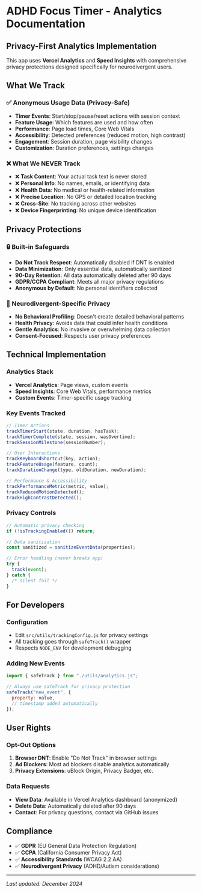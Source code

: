 # ADHD Focus Timer - Analytics Documentation

## Privacy-First Analytics Implementation

This app uses **Vercel Analytics** and **Speed Insights** with comprehensive privacy protections designed specifically for neurodivergent users.

## What We Track

### ✅ Anonymous Usage Data (Privacy-Safe)

- **Timer Events**: Start/stop/pause/reset actions with session context
- **Feature Usage**: Which features are used and how often
- **Performance**: Page load times, Core Web Vitals
- **Accessibility**: Detected preferences (reduced motion, high contrast)
- **Engagement**: Session duration, page visibility changes
- **Customization**: Duration preferences, settings changes

### ❌ What We NEVER Track

- ❌ **Task Content**: Your actual task text is never stored
- ❌ **Personal Info**: No names, emails, or identifying data
- ❌ **Health Data**: No medical or health-related information
- ❌ **Precise Location**: No GPS or detailed location tracking
- ❌ **Cross-Site**: No tracking across other websites
- ❌ **Device Fingerprinting**: No unique device identification

## Privacy Protections

### 🔒 Built-in Safeguards

- **Do Not Track Respect**: Automatically disabled if DNT is enabled
- **Data Minimization**: Only essential data, automatically sanitized
- **90-Day Retention**: All data automatically deleted after 90 days
- **GDPR/CCPA Compliant**: Meets all major privacy regulations
- **Anonymous by Default**: No personal identifiers collected

### 🧠 Neurodivergent-Specific Privacy

- **No Behavioral Profiling**: Doesn't create detailed behavioral patterns
- **Health Privacy**: Avoids data that could infer health conditions
- **Gentle Analytics**: No invasive or overwhelming data collection
- **Consent-Focused**: Respects user privacy preferences

## Technical Implementation

### Analytics Stack

- **Vercel Analytics**: Page views, custom events
- **Speed Insights**: Core Web Vitals, performance metrics
- **Custom Events**: Timer-specific usage tracking

### Key Events Tracked

```javascript
// Timer Actions
trackTimerStart(state, duration, hasTask);
trackTimerComplete(state, session, wasOvertime);
trackSessionMilestone(sessionNumber);

// User Interactions
trackKeyboardShortcut(key, action);
trackFeatureUsage(feature, count);
trackDurationChange(type, oldDuration, newDuration);

// Performance & Accessibility
trackPerformanceMetric(metric, value);
trackReducedMotionDetected();
trackHighContrastDetected();
```

### Privacy Controls

```javascript
// Automatic privacy checking
if (!isTrackingEnabled()) return;

// Data sanitization
const sanitized = sanitizeEventData(properties);

// Error handling (never breaks app)
try {
  track(event);
} catch {
  /* silent fail */
}
```

## For Developers

### Configuration

- Edit `src/utils/trackingConfig.js` for privacy settings
- All tracking goes through `safeTrack()` wrapper
- Respects `NODE_ENV` for development debugging

### Adding New Events

```javascript
import { safeTrack } from "./utils/analytics.js";

// Always use safeTrack for privacy protection
safeTrack("new_event", {
  property: value,
  // timestamp added automatically
});
```

## User Rights

### Opt-Out Options

1. **Browser DNT**: Enable "Do Not Track" in browser settings
2. **Ad Blockers**: Most ad blockers disable analytics automatically
3. **Privacy Extensions**: uBlock Origin, Privacy Badger, etc.

### Data Requests

- **View Data**: Available in Vercel Analytics dashboard (anonymized)
- **Delete Data**: Automatically deleted after 90 days
- **Contact**: For privacy questions, contact via GitHub issues

## Compliance

- ✅ **GDPR** (EU General Data Protection Regulation)
- ✅ **CCPA** (California Consumer Privacy Act)
- ✅ **Accessibility Standards** (WCAG 2.2 AA)
- ✅ **Neurodivergent Privacy** (ADHD/Autism considerations)

---

_Last updated: December 2024_
